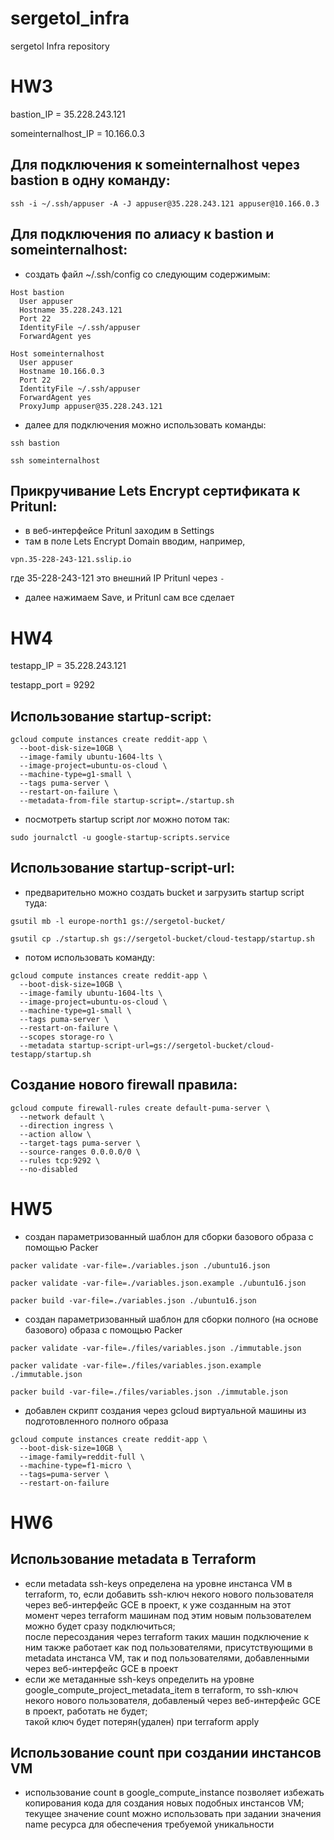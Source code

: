 # sergetol_infra
sergetol Infra repository

# HW3

bastion_IP = 35.228.243.121

someinternalhost_IP = 10.166.0.3

## Для подключения к someinternalhost через bastion в одну команду:

`ssh -i ~/.ssh/appuser -A -J appuser@35.228.243.121 appuser@10.166.0.3`

[//]: # (`ssh -i ~/.ssh/appuser -J appuser@35.228.243.121 appuser@10.166.0.3`)

## Для подключения по алиасу к bastion и someinternalhost:

- создать файл ~/.ssh/config со следующим содержимым:

```
Host bastion
  User appuser
  Hostname 35.228.243.121
  Port 22
  IdentityFile ~/.ssh/appuser
  ForwardAgent yes

Host someinternalhost
  User appuser
  Hostname 10.166.0.3
  Port 22
  IdentityFile ~/.ssh/appuser
  ForwardAgent yes
  ProxyJump appuser@35.228.243.121
```

- далее для подключения можно использовать команды:

`ssh bastion`

`ssh someinternalhost`

## Прикручивание Lets Encrypt сертификата к Pritunl:

- в веб-интерфейсе Pritunl заходим в Settings
- там в поле Lets Encrypt Domain вводим, например,

`vpn.35-228-243-121.sslip.io`

где 35-228-243-121 это внешний IP Pritunl через `-`
- далее нажимаем Save, и Pritunl сам все сделает

# HW4

testapp_IP = 35.228.243.121

testapp_port = 9292

## Использование startup-script:

```
gcloud compute instances create reddit-app \
  --boot-disk-size=10GB \
  --image-family ubuntu-1604-lts \
  --image-project=ubuntu-os-cloud \
  --machine-type=g1-small \
  --tags puma-server \
  --restart-on-failure \
  --metadata-from-file startup-script=./startup.sh
```

- посмотреть startup script лог можно потом так:

`sudo journalctl -u google-startup-scripts.service`

## Использование startup-script-url:

- предварительно можно создать bucket и загрузить startup script туда:

`gsutil mb -l europe-north1 gs://sergetol-bucket/`

`gsutil cp ./startup.sh gs://sergetol-bucket/cloud-testapp/startup.sh`

- потом использовать команду:

```
gcloud compute instances create reddit-app \
  --boot-disk-size=10GB \
  --image-family ubuntu-1604-lts \
  --image-project=ubuntu-os-cloud \
  --machine-type=g1-small \
  --tags puma-server \
  --restart-on-failure \
  --scopes storage-ro \
  --metadata startup-script-url=gs://sergetol-bucket/cloud-testapp/startup.sh
```

## Создание нового firewall правила:

```
gcloud compute firewall-rules create default-puma-server \
  --network default \
  --direction ingress \
  --action allow \
  --target-tags puma-server \
  --source-ranges 0.0.0.0/0 \
  --rules tcp:9292 \
  --no-disabled
```

# HW5

- создан параметризованный шаблон для сборки базового образа с помощью Packer

`packer validate -var-file=./variables.json ./ubuntu16.json`

`packer validate -var-file=./variables.json.example ./ubuntu16.json`

`packer build -var-file=./variables.json ./ubuntu16.json`

- создан параметризованный шаблон для сборки полного (на основе базового) образа с помощью Packer

`packer validate -var-file=./files/variables.json ./immutable.json`

`packer validate -var-file=./files/variables.json.example ./immutable.json`

`packer build -var-file=./files/variables.json ./immutable.json`

- добавлен скрипт создания через gcloud виртуальной машины из подготовленного полного образа

```
gcloud compute instances create reddit-app \
  --boot-disk-size=10GB \
  --image-family=reddit-full \
  --machine-type=f1-micro \
  --tags=puma-server \
  --restart-on-failure
```

# HW6

## Использование metadata в Terraform

- если metadata ssh-keys определена на уровне инстанса VM в terraform, то, если добавить ssh-ключ некого нового пользователя через веб-интерфейс GCE в проект, к уже созданным на этот момент через terraform машинам под этим новым пользователем можно будет сразу подключиться;<br/>после пересоздания через terraform таких машин подключение к ним также работает как под пользователями, присутствующими в metadata инстанса VM, так и под пользователями, добавленными через веб-интерфейс GCE в проект
- если же метаданные ssh-keys определить на уровне google_compute_project_metadata_item в terraform, то ssh-ключ некого нового пользователя, добавленый через веб-интерфейс GCE в проект, работать не будет;<br/>такой ключ будет потерян(удален) при terraform apply

## Использование count при создании инстансов VM

- использование count в google_compute_instance позволяет избежать копирования кода для создания новых подобных инстансов VM;<br/>текущее значение count можно использовать при задании значения name ресурса для обеспечения требуемой уникальности
